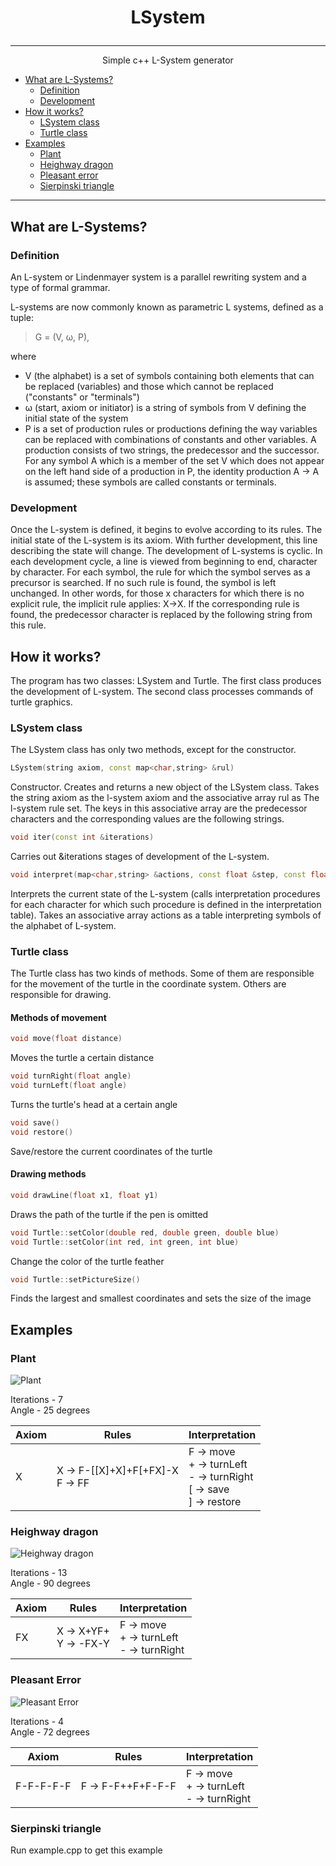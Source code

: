 # <p align = "center"> LSystem </p>

 ---

<p align = "center"> Simple c++ L-System generator </p>

-   [What are L-Systems?](#description)
    - [Definition](#definition)
    - [Development](#development)
-   [How it works?](#howitworks)
    - [LSystem class](#lsystemclass)
    - [Turtle class](#turtleclass)
-   [Examples](#examples)
    - [Plant](#plant)
    - [Heighway dragon](#heighwaydragon)
    - [Pleasant error](#pleasanterror)
    - [Sierpinski triangle](#sierpinskitriangle)

---
## What are L-Systems?
### Definition
An L-system or Lindenmayer system is a parallel rewriting system and a type of formal grammar.

L-systems are now commonly known as parametric L systems, defined as a tuple:

>  G = (V, ω, P),

where
- V (the alphabet) is a set of symbols containing both elements that can be replaced (variables) and those which cannot be replaced ("constants" or "terminals")
- ω (start, axiom or initiator) is a string of symbols from V defining the initial state of the system
- P is a set of production rules or productions defining the way variables can be replaced with combinations of constants and other variables. A production consists of two strings, the predecessor and the successor. For any symbol A which is a member of the set V which does not appear on the left hand side of a production in P, the identity production A → A is assumed; these symbols are called constants or terminals.

### Development
Once the L-system is defined, it begins to evolve according to its rules. The initial state of the L-system is its axiom. With further development, this line describing the state will change. The development of L-systems is cyclic. In each development cycle, a line is viewed from beginning to end, character by character. For each symbol, the rule for which the symbol serves as a precursor is searched. If no such rule is found, the symbol is left unchanged. In other words, for those x characters for which there is no explicit rule, the implicit rule applies: X→X. If the corresponding rule is found, the predecessor character is replaced by the following string from this rule.

## How it works?
The program has two classes: LSystem and Turtle. The first class produces the development of L-system. The second class processes commands of turtle graphics.

### LSystem class
The LSystem class has only two methods, except for the constructor.
```c++
LSystem(string axiom, const map<char,string> &rul)
```
Constructor. Creates and returns a new object of the LSystem class. Takes the string axiom as the l-system axiom and the associative array rul as The l-system rule set. The keys in this associative array are the predecessor characters and the corresponding values are the following strings.
```c++
void iter(const int &iterations)
```
Carries out &iterations stages of development of the L-system.
```c++
void interpret(map<char,string> &actions, const float &step, const float &angle)
```
Interprets the current state of the L-system (calls interpretation procedures for each character for which such procedure is defined in the interpretation table).
Takes an associative array actions as a table interpreting symbols of the alphabet of L-system.

### Turtle class
The Turtle class has two kinds of methods. Some of them are responsible for the movement of the turtle in the coordinate system. Others are responsible for drawing.
####  Methods of movement
```c++
void move(float distance)
```
Moves the turtle a certain distance
```c++
void turnRight(float angle)
void turnLeft(float angle)
```
Turns the turtle's head at a certain angle
```c++
void save()
void restore()
```
Save/restore the current coordinates of the turtle

####  Drawing methods
```c++
void drawLine(float x1, float y1)
```
Draws the path of the turtle if the pen is omitted
```c++
void Turtle::setColor(double red, double green, double blue)
void Turtle::setColor(int red, int green, int blue)
```
Change the color of the turtle feather
```c++
void Turtle::setPictureSize()
```
Finds the largest and smallest coordinates and sets the size of the image

## Examples
### Plant

![Plant](examples/fractal_plant.png "Fractal Plant")

Iterations - 7<br>
Angle - 25 degrees

|     Axiom     |     Rules     | Interpretation |
| ------------- | ------------- | -------------  |
| X  | X → F-[[X]+X]+F[+FX]-X<br> F → FF |F → move <br> + → turnLeft <br> - → turnRight <br> [ → save <br> ] → restore |

### Heighway dragon

![Heighway dragon](examples/heighway_dragon.png "Heighway dragon")

Iterations - 13<br>
Angle - 90 degrees

|     Axiom     |     Rules     | Interpretation |
| ------------- | ------------- | -------------  |
| FX  | X → X+YF+<br> Y → -FX-Y |F → move <br> + → turnLeft <br> - → turnRight <br> |

### Pleasant Error

![Pleasant Error](examples/pleasant_error.png "Pleasant Error")

Iterations - 4<br>
Angle - 72 degrees

|     Axiom     |     Rules     | Interpretation |
| ------------- | ------------- | -------------  |
| F-F-F-F-F  | F → F-F++F+F-F-F |F → move <br> + → turnLeft <br> - → turnRight <br> |

### Sierpinski triangle
Run example.cpp to get this example
